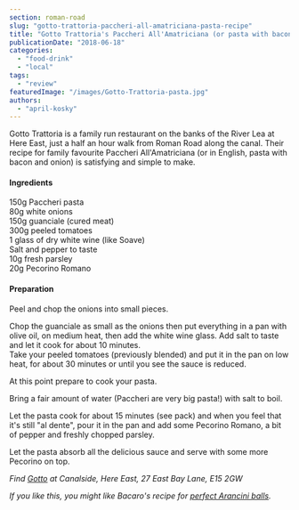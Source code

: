```yaml
---
section: roman-road
slug: "gotto-trattoria-paccheri-all-amatriciana-pasta-recipe"
title: "Gotto Trattoria's Paccheri All'Amatriciana (or pasta with bacon and onion)"
publicationDate: "2018-06-18"
categories: 
  - "food-drink"
  - "local"
tags: 
  - "review"
featuredImage: "/images/Gotto-Trattoria-pasta.jpg"
authors: 
  - "april-kosky"
---
```


Gotto Trattoria is a family run restaurant on the banks of the River Lea at Here East, just a half an hour walk from Roman Road along the canal. Their recipe for family favourite Paccheri All'Amatriciana (or in English, pasta with bacon and onion) is satisfying and simple to make.

#### Ingredients

150g Paccheri pasta  
80g white onions  
150g guanciale (cured meat)  
300g peeled tomatoes  
1 glass of dry white wine (like Soave)  
Salt and pepper to taste  
10g fresh parsley  
20g Pecorino Romano

#### Preparation

Peel and chop the onions into small pieces.

Chop the guanciale as small as the onions then put everything in a pan with olive oil, on medium heat, then add the white wine glass. Add salt to taste and let it cook for about 10 minutes.  
Take your peeled tomatoes (previously blended) and put it in the pan on low heat, for about 30 minutes or until you see the sauce is reduced.

At this point prepare to cook your pasta.

Bring a fair amount of water (Paccheri are very big pasta!) with salt to boil.

Let the pasta cook for about 15 minutes (see pack) and when you feel that it's still "al dente", pour it in the pan and add some Pecorino Romano, a bit of pepper and freshly chopped parsley.

Let the pasta absorb all the delicious sauce and serve with some more Pecorino on top.

_Find [Gotto](https://www.gotto.co.uk/) at Canalside, Here East, 27 East Bay Lane, E15 2GW_

_If you like this, you might like Bacaro's recipe for [perfect Arancini balls](https://romanroadlondon.com/bacaro-recipe-arancini/)._ 


